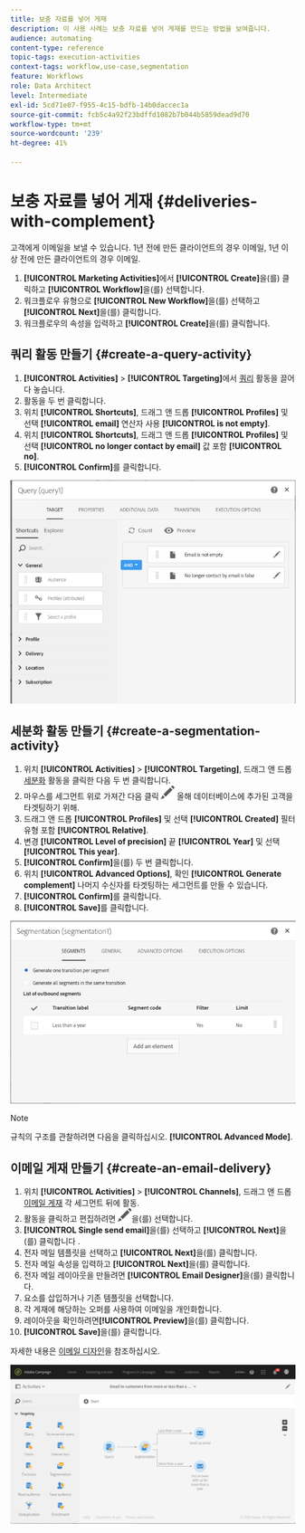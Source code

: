 ```yaml
---
title: 보충 자료를 넣어 게재
description: 이 사용 사례는 보충 자료를 넣어 게재를 만드는 방법을 보여줍니다.
audience: automating
content-type: reference
topic-tags: execution-activities
context-tags: workflow,use-case,segmentation
feature: Workflows
role: Data Architect
level: Intermediate
exl-id: 5cd71e07-f955-4c15-bdfb-14b0daccec1a
source-git-commit: fcb5c4a92f23bdffd1082b7b044b5859dead9d70
workflow-type: tm+mt
source-wordcount: '239'
ht-degree: 41%

---
```


# 보충 자료를 넣어 게재 {#deliveries-with-complement}

고객에게 이메일을 보낼 수 있습니다. 1년 전에 만든 클라이언트의 경우 이메일, 1년 이상 전에 만든 클라이언트의 경우 이메일.

1. **[!UICONTROL Marketing Activities]**&#x200B;에서 **[!UICONTROL Create]**&#x200B;을(를) 클릭하고 **[!UICONTROL Workflow]**&#x200B;을(를) 선택합니다.
1. 워크플로우 유형으로 **[!UICONTROL New Workflow]**&#x200B;을(를) 선택하고 **[!UICONTROL Next]**&#x200B;을(를) 클릭합니다.
1. 워크플로우의 속성을 입력하고 **[!UICONTROL Create]**&#x200B;을(를) 클릭합니다.

## 쿼리 활동 만들기 {#create-a-query-activity}

1. **[!UICONTROL Activities]** > **[!UICONTROL Targeting]**&#x200B;에서 [쿼리](../../automating/using/query.md) 활동을 끌어다 놓습니다.
1. 활동을 두 번 클릭합니다.
1. 위치 **[!UICONTROL Shortcuts]**, 드래그 앤 드롭 **[!UICONTROL Profiles]** 및 선택 **[!UICONTROL email]** 연산자 사용 **[!UICONTROL is not empty]**.
1. 위치 **[!UICONTROL Shortcuts]**, 드래그 앤 드롭 **[!UICONTROL Profiles]** 및 선택 **[!UICONTROL no longer contact by email]** 값 포함 **[!UICONTROL no]**.
1. **[!UICONTROL Confirm]**&#x200B;를 클릭합니다.

![](assets/wf-complement-query.png)

## 세분화 활동 만들기 {#create-a-segmentation-activity}

1. 위치 **[!UICONTROL Activities]** > **[!UICONTROL Targeting]**, 드래그 앤 드롭 [세분화](../../automating/using/segmentation.md) 활동을 클릭한 다음 두 번 클릭합니다.
1. 마우스를 세그먼트 위로 가져간 다음 클릭 ![](assets/edit_darkgrey-24px.png) 올해 데이터베이스에 추가된 고객을 타겟팅하기 위해.
1. 드래그 앤 드롭 **[!UICONTROL Profiles]** 및 선택 **[!UICONTROL Created]** 필터 유형 포함 **[!UICONTROL Relative]**.
1. 변경 **[!UICONTROL Level of precision]** 끝 **[!UICONTROL Year]** 및 선택 **[!UICONTROL This year]**.
1. **[!UICONTROL Confirm]**&#x200B;을(를) 두 번 클릭합니다.
1. 위치 **[!UICONTROL Advanced Options]**, 확인 **[!UICONTROL Generate complement]** 나머지 수신자를 타겟팅하는 세그먼트를 만들 수 있습니다.
1. **[!UICONTROL Confirm]**&#x200B;를 클릭합니다.
1. **[!UICONTROL Save]**&#x200B;를 클릭합니다.

![](assets/wf-complement-segmentation.png)

>[!NOTE]
>
>규칙의 구조를 관찰하려면 다음을 클릭하십시오. **[!UICONTROL Advanced Mode]**.

## 이메일 게재 만들기 {#create-an-email-delivery}

1. 위치 **[!UICONTROL Activities]** > **[!UICONTROL Channels]**, 드래그 앤 드롭 [이메일 게재](../../automating/using/email-delivery.md) 각 세그먼트 뒤에 활동.
1. 활동을 클릭하고 편집하려면 ![](assets/edit_darkgrey-24px.png)을(를) 선택합니다.
1. **[!UICONTROL Single send email]**&#x200B;을(를) 선택하고 **[!UICONTROL Next]**&#x200B;을(를) 클릭합니다 .
1. 전자 메일 템플릿을 선택하고 **[!UICONTROL Next]**&#x200B;을(를) 클릭합니다.
1. 전자 메일 속성을 입력하고 **[!UICONTROL Next]**&#x200B;을(를) 클릭합니다.
1. 전자 메일 레이아웃을 만들려면 **[!UICONTROL Email Designer]**&#x200B;을(를) 클릭합니다.
1. 요소를 삽입하거나 기존 템플릿을 선택합니다.
1. 각 게재에 해당하는 오퍼를 사용하여 이메일을 개인화합니다.
1. 레이아웃을 확인하려면&#x200B;**[!UICONTROL Preview]**&#x200B;을(를) 클릭합니다.
1. **[!UICONTROL Save]**&#x200B;을(를) 클릭합니다.

자세한 내용은 [이메일 디자인](../../designing/using/designing-from-scratch.md#designing-an-email-content-from-scratch)을 참조하십시오.

![](assets/wf-deliveries-with-a-complement.png)

